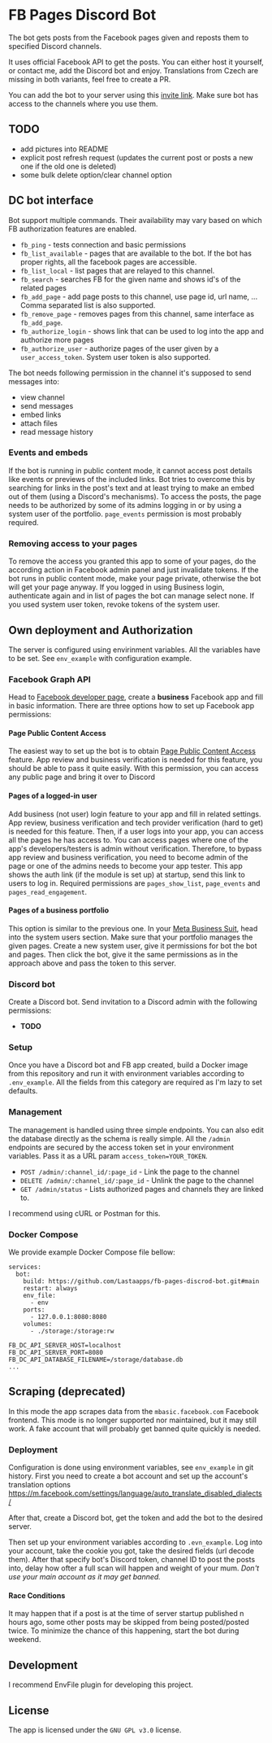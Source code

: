 # FB Pages Discord Bot

The bot gets posts from the Facebook pages given and reposts them to
specified Discord channels.

It uses official Facebook API to get the posts.
You can either host it yourself, or contact me, add the Discord bot and enjoy.
Translations from Czech are missing in both variants, feel free to create a PR.

You can add the bot to your server using this
[invite link](https://discord.com/oauth2/authorize?client_id=1252917635948216401).
Make sure bot has access to the channels where you use them.

## TODO

- add pictures into README
- explicit post refresh request (updates the current post or posts a new one if the old one is deleted)
- some bulk delete option/clear channel option

## DC bot interface

Bot support multiple commands. Their availability may vary based on which FB authorization
features are enabled.

- `fb_ping` - tests connection and basic permissions
- `fb_list_available` - pages that are available to the bot. If the bot has proper rights,
  all the facebook pages are accessible.
- `fb_list_local` - list pages that are relayed to this channel.
- `fb_search` - searches FB for the given name and shows id's of the related pages
- `fb_add_page` - add page posts to this channel, use page id, url name, ... Comma separated list is also supported.
- `fb_remove_page` - removes pages from this channel, same interface as `fb_add_page`.
- `fb_authorize_login` - shows link that can be used to log into the app and authorize more pages
- `fb_authorize_user` - authorize pages of the user given by a `user_access_token`. System user token is also supported.

The bot needs following permission in the channel it's supposed to send messages into:

- view channel
- send messages
- embed links
- attach files
- read message history

### Events and embeds

If the bot is running in public content mode,
it cannot access post details like events or previews of the included links.
Bot tries to overcome this by searching for links in the post's text
and at least trying to make an embed out of them (using a Discord's mechanisms).
To access the posts, the page needs to be authorized by some of its admins logging in
or by using a system user of the portfolio.
`page_events` permission is most probably required.

### Removing access to your pages

To remove the access you granted this app to some of your pages,
do the according action in Facebook admin panel and just invalidate tokens.
If the bot runs in public content mode, make your page private,
otherwise the bot will get your page anyway.
If you logged in using Business login,
authenticate again and in list of pages the bot can manage select none.
If you used system user token, revoke tokens of the system user.

## Own deployment and Authorization

The server is configured using envirinment variables.
All the variables have to be set.
See `env_example` with configuration example.

### Facebook Graph API

Head to [Facebook developer page](https://developers.facebook.com),
create a **business** Facebook app and fill in basic information.
There are three options how to set up Facebook app permissions:

#### Page Public Content Access

The easiest way to set up the bot is to
obtain [Page Public Content Access](https://developers.facebook.com/docs/features-reference/page-public-content-access)
feature.
App review and business verification is needed for this feature,
you should be able to pass it quite easily.
With this permission, you can access any public page and bring it over to Discord

#### Pages of a logged-in user

Add business (not user) login feature to your app and fill in related settings.
App review, business verification and tech provider verification (hard to get) is needed for this feature.
Then, if a user logs into your app, you can access all the pages he has access to.
You can access pages where one of the app's developers/testers is admin without verification.
Therefore, to bypass app review and business verification, you need to become admin of the page or
one of the admins needs to become your app tester.
This app shows the auth link (if the module is set up) at startup, send this link to users to log in.
Required permissions are `pages_show_list`, `page_events` and `pages_read_engagement`.

#### Pages of a business portfolio

This option is similar to the previous one. In your [Meta Business Suit](https://business.facebook.com/latest),
head into the system users section. Make sure that your portfolio manages the given pages.
Create a new system user, give it permissions for bot the bot and pages.
Then click the bot, give it the same permissions as in the approach above and pass the token to this server.

### Discord bot

Create a Discord bot. Send invitation to a Discord admin with the following permissions:

- **TODO**

### Setup

Once you have a Discord bot and FB app created, build a Docker image
from this repository and run it with environment variables according
to `.env_example`. All the fields from this category are required as I'm lazy to set defaults.

### Management

The management is handled using three simple endpoints.
You can also edit the database directly as the schema is really simple.
All the `/admin` endpoints are secured by the access token set in your environment variables.
Pass it as a URL param `access_token=YOUR_TOKEN`.

- `POST /admin/:channel_id/:page_id` - Link the page to the channel
- `DELETE /admin/:channel_id/:page_id` - Unlink the page to the channel
- `GET /admin/status` - Lists authorized pages and channels they are linked to.

I recommend using cURL or Postman for this.

### Docker Compose

We provide example Docker Compose file bellow:

```docker-compose
services:
  bot:
    build: https://github.com/Lastaapps/fb-pages-discrod-bot.git#main
    restart: always
    env_file:
      - env
    ports:
      - 127.0.0.1:8080:8080
    volumes:
      - ./storage:/storage:rw
```

```env
FB_DC_API_SERVER_HOST=localhost
FB_DC_API_SERVER_PORT=8080
FB_DC_API_DATABASE_FILENAME=/storage/database.db
...
```

## Scraping (deprecated)

In this mode the app scrapes data from the `mbasic.facebook.com` Facebook frontend.
This mode is no longer supported nor maintained, but it may still work.
A fake account that will probably get banned quite quickly is needed.

### Deployment

Configuration is done using environment variables,
see `env_example` in git history.
First you need to create a bot account and
set up the account's translation options
https://m.facebook.com/settings/language/auto_translate_disabled_dialects/

After that, create a Discord bot, get the token and add the bot to the desired server.

Then set up your environment variables according to `.evn_example`.
Log into your account, take the cookie you got, take the desired fields (url decode them).
After that specify bot's Discord token, channel ID to post the posts into,
delay how ofter a full scan will happen and weight of your mum.
*Don't use your main account as it may get banned.*

#### Race Conditions

It may happen that if a post is at the time of server startup
published n hours ago,
some other posts may be skipped from being posted/posted twice.
To minimize the chance of this happening, start the bot during weekend.

## Development

I recommend EnvFile plugin for developing this project.

## License

The app is licensed under the `GNU GPL v3.0` license.
